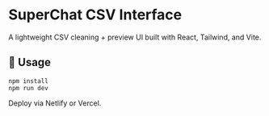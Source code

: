 # SuperChat CSV Interface

A lightweight CSV cleaning + preview UI built with React, Tailwind, and Vite.

## 🚀 Usage
```
npm install
npm run dev
```

Deploy via Netlify or Vercel.